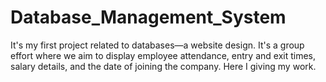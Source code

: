 # Database_Management_System
It's my first project related to databases—a website design. It's a group effort where we aim to display employee attendance, entry and exit times, salary details, and the date of joining the company. Here I giving my work.
